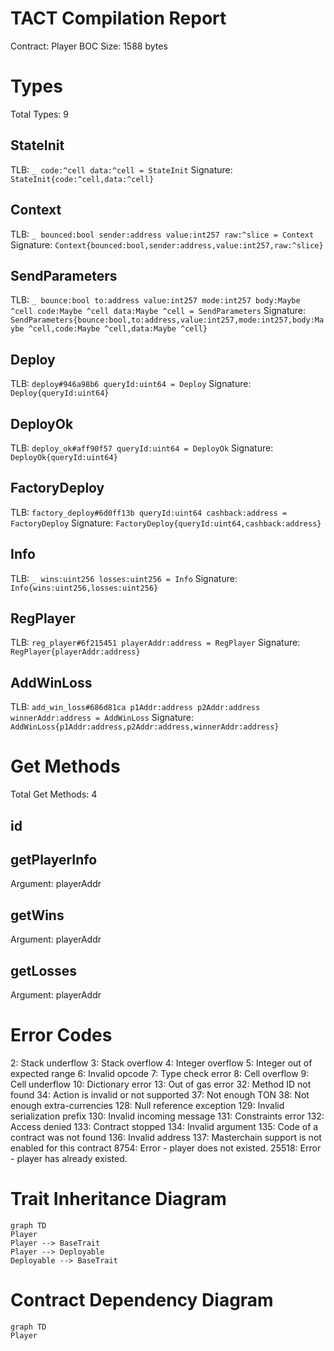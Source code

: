 # TACT Compilation Report
Contract: Player
BOC Size: 1588 bytes

# Types
Total Types: 9

## StateInit
TLB: `_ code:^cell data:^cell = StateInit`
Signature: `StateInit{code:^cell,data:^cell}`

## Context
TLB: `_ bounced:bool sender:address value:int257 raw:^slice = Context`
Signature: `Context{bounced:bool,sender:address,value:int257,raw:^slice}`

## SendParameters
TLB: `_ bounce:bool to:address value:int257 mode:int257 body:Maybe ^cell code:Maybe ^cell data:Maybe ^cell = SendParameters`
Signature: `SendParameters{bounce:bool,to:address,value:int257,mode:int257,body:Maybe ^cell,code:Maybe ^cell,data:Maybe ^cell}`

## Deploy
TLB: `deploy#946a98b6 queryId:uint64 = Deploy`
Signature: `Deploy{queryId:uint64}`

## DeployOk
TLB: `deploy_ok#aff90f57 queryId:uint64 = DeployOk`
Signature: `DeployOk{queryId:uint64}`

## FactoryDeploy
TLB: `factory_deploy#6d0ff13b queryId:uint64 cashback:address = FactoryDeploy`
Signature: `FactoryDeploy{queryId:uint64,cashback:address}`

## Info
TLB: `_ wins:uint256 losses:uint256 = Info`
Signature: `Info{wins:uint256,losses:uint256}`

## RegPlayer
TLB: `reg_player#6f215451 playerAddr:address = RegPlayer`
Signature: `RegPlayer{playerAddr:address}`

## AddWinLoss
TLB: `add_win_loss#686d81ca p1Addr:address p2Addr:address winnerAddr:address = AddWinLoss`
Signature: `AddWinLoss{p1Addr:address,p2Addr:address,winnerAddr:address}`

# Get Methods
Total Get Methods: 4

## id

## getPlayerInfo
Argument: playerAddr

## getWins
Argument: playerAddr

## getLosses
Argument: playerAddr

# Error Codes
2: Stack underflow
3: Stack overflow
4: Integer overflow
5: Integer out of expected range
6: Invalid opcode
7: Type check error
8: Cell overflow
9: Cell underflow
10: Dictionary error
13: Out of gas error
32: Method ID not found
34: Action is invalid or not supported
37: Not enough TON
38: Not enough extra-currencies
128: Null reference exception
129: Invalid serialization prefix
130: Invalid incoming message
131: Constraints error
132: Access denied
133: Contract stopped
134: Invalid argument
135: Code of a contract was not found
136: Invalid address
137: Masterchain support is not enabled for this contract
8754: Error - player does not existed.
25518: Error - player has already existed.

# Trait Inheritance Diagram

```mermaid
graph TD
Player
Player --> BaseTrait
Player --> Deployable
Deployable --> BaseTrait
```

# Contract Dependency Diagram

```mermaid
graph TD
Player
```
